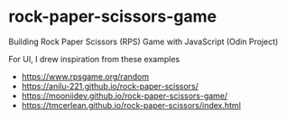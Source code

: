 # rock-paper-scissors-game
Building Rock Paper Scissors (RPS) Game with JavaScript (Odin Project)

For UI, I drew inspiration from these examples
- https://www.rpsgame.org/random
- https://anilu-221.github.io/rock-paper-scissors/
- https://mooniidev.github.io/rock-paper-scissors-game/
- https://tmcerlean.github.io/rock-paper-scissors/index.html


